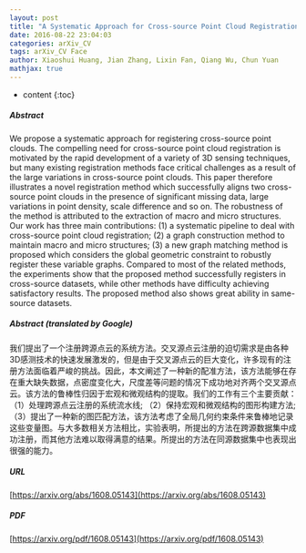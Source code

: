 ```yaml
---
layout: post
title: "A Systematic Approach for Cross-source Point Cloud Registration by Preserving Macro and Micro Structures"
date: 2016-08-22 23:04:03
categories: arXiv_CV
tags: arXiv_CV Face
author: Xiaoshui Huang, Jian Zhang, Lixin Fan, Qiang Wu, Chun Yuan
mathjax: true
---
```


* content
{:toc}

##### Abstract
We propose a systematic approach for registering cross-source point clouds. The compelling need for cross-source point cloud registration is motivated by the rapid development of a variety of 3D sensing techniques, but many existing registration methods face critical challenges as a result of the large variations in cross-source point clouds. This paper therefore illustrates a novel registration method which successfully aligns two cross-source point clouds in the presence of significant missing data, large variations in point density, scale difference and so on. The robustness of the method is attributed to the extraction of macro and micro structures. Our work has three main contributions: (1) a systematic pipeline to deal with cross-source point cloud registration; (2) a graph construction method to maintain macro and micro structures; (3) a new graph matching method is proposed which considers the global geometric constraint to robustly register these variable graphs. Compared to most of the related methods, the experiments show that the proposed method successfully registers in cross-source datasets, while other methods have difficulty achieving satisfactory results. The proposed method also shows great ability in same-source datasets.

##### Abstract (translated by Google)
我们提出了一个注册跨源点云的系统方法。交叉源点云注册的迫切需求是由各种3D感测技术的快速发展激发的，但是由于交叉源点云的巨大变化，许多现有的注册方法面临着严峻的挑战。因此，本文阐述了一种新的配准方法，该方法能够在存在重大缺失数据，点密度变化大，尺度差等问题的情况下成功地对齐两个交叉源点云。该方法的鲁棒性归因于宏观和微观结构的提取。我们的工作有三个主要贡献：（1）处理跨源点云注册的系统流水线; （2）保持宏观和微观结构的图形构建方法; （3）提出了一种新的图匹配方法，该方法考虑了全局几何约束条件来鲁棒地记录这些变量图。与大多数相关方法相比，实验表明，所提出的方法在跨源数据集中成功注册，而其他方法难以取得满意的结果。所提出的方法在同源数据集中也表现出很强的能力。

##### URL
[https://arxiv.org/abs/1608.05143](https://arxiv.org/abs/1608.05143)

##### PDF
[https://arxiv.org/pdf/1608.05143](https://arxiv.org/pdf/1608.05143)

